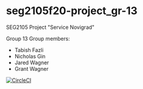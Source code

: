 # seg2105f20-project_gr-13
SEG2105 Project "Service Novigrad"

Group 13
Group members:
- Tabish Fazli 
- Nicholas Gin
- Jared Wagner
- Grant Wagner

[![CircleCI](https://circleci.com/gh/SEG2105-uottawa/seg2105f20-project_gr-13.svg?style=svg&circle-token=933821f756d53318a90bf6c4368fb53358cff30b)](https://app.circleci.com/pipelines/github/SEG2105-uottawa/seg2105f20-project_gr-13)

